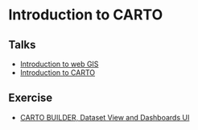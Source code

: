 Introduction to CARTO
====================================

## Talks

* [Introduction to web GIS](https://docs.google.com/a/cartodb.com/presentation/d/1IDDPqtgVJPuQOPaSAxqpd2ZlPbPuxiBQ0V3Qr5GOSs4/edit?usp=sharing)
* [Introduction to CARTO](https://docs.google.com/a/cartodb.com/presentation/d/1YhMvOPFZ8OEeYgdiPhTXoWw9HSjn44rls_8yQtMhuvw/edit?usp=sharing)

## Exercise

* [CARTO BUILDER, Dataset View and Dashboards UI](/exercises/intro.md)
